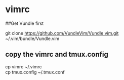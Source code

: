 # vimrc
##Get Vundle first 
  
  git clone https://github.com/VundleVim/Vundle.vim.git ~/.vim/bundle/Vundle.vim
  
## copy the vimrc and tmux.config
  
  cp vimrc ~/.vimrc  
  cp tmux.config ~/.tmux.conf
